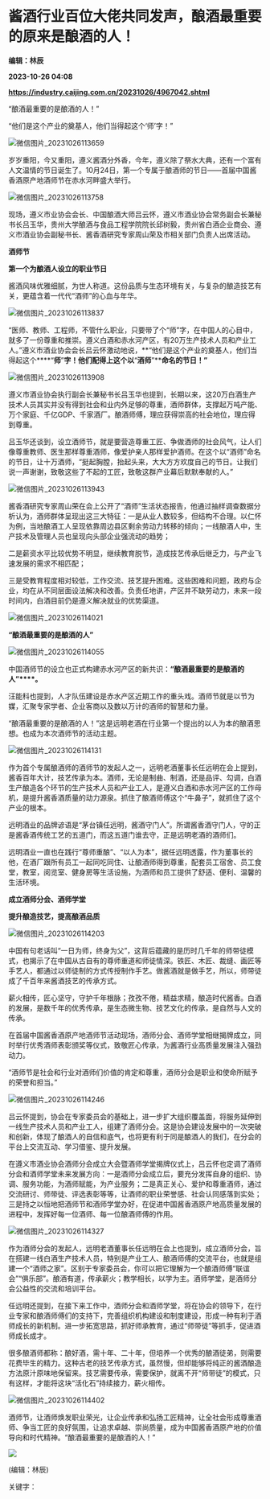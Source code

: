 # 酱酒行业百位大佬共同发声，酿酒最重要的原来是酿酒的人！
**编辑：林辰**

**2023-10-26 04:08**

**https://industry.caijing.com.cn/20231026/4967042.shtml**

“酿酒最重要的是酿酒的人！”

“他们是这个产业的奠基人，他们当得起这个‘师’字！”

![微信图片_20231026113659](https://img3.caijing.com.cn/2023/1026/1698291429490.png)

岁岁重阳，今又重阳，遵义酱酒分外香，今年，遵义除了祭水大典，还有一个富有人文温情的节日诞生了。10月24日，第一个专属于酿酒师的节日——首届中国酱香酒原产地酒师节在赤水河畔盛大举行。

![微信图片_20231026113758](https://img2.caijing.com.cn/2023/1026/1698291488670.png)

现场，遵义市业协会会长、中国酿酒大师吕云怀，遵义市酒业协会常务副会长兼秘书长吕玉华，贵州大学酿酒与食品工程学院院长邱树毅，贵州省白酒企业商会、遵义市酒业协会副秘书长、酱香酒研究专家周山荣及市相关部门负责人出席活动。

**酒师节**

**第一个为酿酒人设立的职业节日**

酱酒风味优雅细腻，为世人称道。这份品质与生态环境有关，与复杂的酿造技艺有关，更蕴含着一代代“酒师”的心血与年华。

![微信图片_20231026113837](https://tx2.cdn.caijing.com.cn/2023/1026/1698291527334.png)

“医师、教师、工程师，不管什么职业，只要带了个“师”字，在中国人的心目中，就多了一份尊重和推崇。遵义白酒和赤水河产区，有20万生产技术人员和产业工人。”遵义市酒业协会会长吕云怀激动地说，**“他们是这个产业的奠基人，他们当得起这个****“****师****”****字！他们配得上这个以****“****酒师****”****命名的节日！”**

![微信图片_20231026113908](https://tx2.cdn.caijing.com.cn/2023/1026/1698291557140.png)

遵义市酒业协会执行副会长兼秘书长吕玉华也提到，长期以来，这20万白酒生产技术人员其实并没有得到社会和业内外足够的尊重，酒师群体，支撑起万吨产能、万个家庭、千亿GDP、千家酒厂。酿酒师傅，理应获得崇高的社会地位，理应得到尊重。

吕玉华还谈到，设立酒师节，就是要营造尊重工匠、争做酒师的社会风气，让人们像尊重教师、医生那样尊重酒师，像爱护亲人那样爱护酒师。在这个以“酒师”命名的节日，让十万酒师，“挺起胸膛，抬起头来，大大方方欢度自己的节日。让我们说一声谢谢，致敬这些了不起的工匠，致敬这群产业幕后默默奉献的人。”

![微信图片_20231026113943](https://tx3.cdn.caijing.com.cn/2023/1026/1698291593875.png)

酱香酒研究专家周山荣在会上公开了“酒师”生活状态报告，他通过抽样调查数据分析认为，酒师群体呈现出这三大特征：一是从业人数较多，但结构不合理。以仁怀为例，当地酿酒工人呈现依靠周边县区剩余劳动力转移的倾向；一线酿酒人中，生产技术及管理人员也呈现向头部企业强流动的趋势；

二是薪资水平比较优势不明显，继续教育脱节，造成技艺传承后继乏力，与产业飞速发展的需求不相匹配；

三是受教育程度相对较低，工作交流、技艺提升困难。这些困难和问题，政府与企业，均在从不同层面设法解决和改善。负责任地讲，产区并不缺劳动力，未来一段时间内，白酒目前仍是遵义解决就业的优势渠道。

![微信图片_20231026114021](https://tx2.cdn.caijing.com.cn/2023/1026/1698291630166.png)

**“酿酒最重要的是酿酒的人”**

![微信图片_20231026114055](https://img1.caijing.com.cn/2023/1026/1698291664388.png)

中国酒师节的设立也正式构建赤水河产区的新共识：**“****酿酒最重要的是酿酒的人****”****。**

汪能科也提到，人才队伍建设是赤水产区近期工作的重头戏。酒师节就是以节为媒，汇聚专家学者、企业客商以及数以万计的酒师的智慧和力量。

“酿酒最重要的是酿酒的人！”这是远明老酒在行业第一个提出的以人为本的酿酒思想。也成为本次酒师节的活动主题。

![微信图片_20231026114131](https://img3.caijing.com.cn/2023/1026/1698291701608.png)

作为首个专属酿酒师的酒师节的发起人之一，远明老酒董事长任远明在会上提到，酱香百年大计，技艺传承为本。酒师，无论是制曲、制酒，还是品评、勾调，白酒生产酿造各个环节的生产技术人员和产业工人，是遵义白酒和赤水河产区的工作母机，是提升酱香酒质量的动力源泉。抓住了酿酒师傅这个“牛鼻子”，就抓住了这个产业的根本。

远明酒业的品牌谚语是“茅台镇任远明，酱酒守门人”。所谓酱香酒守门人，守的正是酱香酒传统工艺的五道门，而这五道门谁去守，正是远明老酒的酒师们。

远明酒业一直也在践行“尊师重酿”、“以人为本”，据任远明透露，作为董事长的他，在酒厂跟所有员工一起同吃同住、让酿酒师得到尊重，配套员工宿舍、员工食堂，教室，阅览室、健身房等生活设施，为酒师和员工提供了舒适、便利、温馨的生活环境。

**成立酒师分会、酒师学堂**

**提升酿造技艺，提高酿酒品质**

![微信图片_20231026114203](https://img3.caijing.com.cn/2023/1026/1698291733595.png)

中国有句老话叫“一日为师，终身为父”，这背后蕴藏的是历时几千年的师带徒模式，也揭示了在中国从古自有的尊师重道和师徒情深。铁匠、木匠、裁缝、画匠等手艺人，都通过以师徒制的方式传授制作手艺。做酱酒就是做手艺，所以，师带徒成了千百年来酱酒技艺的传承方式。

薪火相传，匠心坚守，守护千年根脉；孜孜不倦，精益求精，酿造时代酱香。白酒的发展，是数千年的优秀传承，是生态微生物、技艺文化的传承，是自然与人文的传承。

在首届中国酱香酒原产地酒师节活动现场，酒师分会、酒师学堂相继揭牌成立，同时举行优秀酒师表彰颁奖等仪式，致敬匠心传承，为酱酒行业高质量发展注入强劲动力。

“酒师节是社会和行业对酒师们价值的肯定和尊重，酒师分会是职业和使命所赋予的荣誉和担当。”

![微信图片_20231026114246](https://img4.caijing.com.cn/2023/1026/1698291775889.png)

吕云怀提到，协会在专家委员会的基础上，进一步扩大组织覆盖面，将服务延伸到一线生产技术人员和产业工人，组建了酒师分会。这是协会建设发展中的一次突破和创新，体现了酿酒人的自信和底气，也将更有利于同是酿酒人的我们，在分会的平台上交流互动、学习借鉴、提升发展。

在遵义市酒业协会酒师分会成立大会暨酒师学堂揭牌仪式上，吕云怀也定调了酒师分会和酒师学堂未来发展方向：一是酒师分会成立后，要充分发挥自身的组织、协调、服务功能，为酒师赋能，为产业服务；二是真正关心、爱护和尊重酒师，通过交流研讨、师带徒、评选表彰等等，让酒师的职业荣誉感、社会认同感落到实处；三是持之以恒地把酒师节和酒师学堂办好，在促进中国酱香酒原产地高质量发展的进程中，发挥好每一位酒师、每一位酿酒师傅的作用。

![微信图片_20231026114327](https://tx3.cdn.caijing.com.cn/2023/1026/1698291817427.png)

作为酒师分会的发起人，远明老酒董事长任远明在会上也提到，成立酒师分会，旨在搭建一线白酒生产技术人员，特别是产业工人、酿酒师傅的交流平台，也就是组建一个“酒师之家”。区别于专家委员会，你可以把它理解为一个酿酒师傅“联谊会”“俱乐部”。酿酒有道，传承薪火；教学相长，以学为主。酒师学堂，是酒师分会公益性的交流和培训平台。

任远明还提到，在接下来工作中，酒师分会和酒师学堂，将在协会的领导下，在行业专家和酿酒师傅们的支持下，完善组织机构建设和制度建设，形成一种有利于酒师成长的新机制。进一步拓宽思路，抓好师承教育，通过“师带徒”等抓手，促进酒师成长成才。

很多酿酒师都称：酿好酒，需十年、二十年，但培养一个优秀的酿酒徒弟，则需要花费毕生的精力。这种古老的技艺传承方式，虽然慢，但却能够将纯正的酱酒酿造方法原汁原味地保留来。技艺需要传承，需要保护，就离不开“师带徒”的模式，只有这样，才能将这块“活化石”持续接力，薪火相传。

![微信图片_20231026114402](https://img1.caijing.com.cn/2023/1026/1698291852737.png)

酒师节，让酒师焕发职业荣光，让企业传承和弘扬工匠精神，让全社会形成尊重酒师、争当工匠的良好氛围，让追求卓越、崇尚质量，成为中国酱香酒原产地的价值导向和时代精神。“酿酒最重要的是酿酒的人！”

![](https://tx1.cdn.caijing.com.cn/2014-03-27/114048455.jpg)

(编辑：林辰)

关键字：
